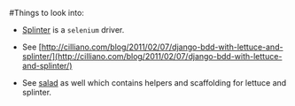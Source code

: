 #Things to look into:

-   [Splinter](http://splinter.cobrateam.info/) is a `selenium` driver.

-   See [http://cilliano.com/blog/2011/02/07/django-bdd-with-lettuce-and-splinter/](http://cilliano.com/blog/2011/02/07/django-bdd-with-lettuce-and-splinter/)

-   See [salad](https://github.com/salad/salad) as well which contains helpers and scaffolding for lettuce and splinter.
